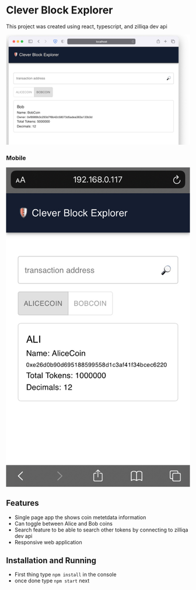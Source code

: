 # Clever Block Explorer

This project was created using react, typescript, and zilliqa dev api

![](screen.png)

### Mobile
![](mobile.jpeg)

## Features
- Single page app the shows coin metetdata information
- Can toggle between Alice and Bob coins
- Search feature to be able to search other tokens by connecting to zilliqa dev api
- Responsive web application

## Installation and Running
- First thing type `npm install` in the console
- once done type `npm start` next

